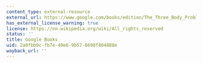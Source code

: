 ```yaml
---
content_type: external-resource
external_url: https://www.google.com/books/edition/The_Three_Body_Problem/ZrNzAwAAQBAJ?hl=en&gbpv=1
has_external_license_warning: true
license: https://en.wikipedia.org/wiki/All_rights_reserved
status: ''
title: Google Books
uid: 2a0fbb9c-fb7e-40e6-9b57-6698f404888e
wayback_url: ''
---
```

